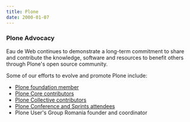 ```yaml
---
title: Plone
date: 2000-01-07
---
```



### Plone Advocacy ###


Eau de Web continues to demonstrate a long-term commitment
to share and contribute the knowledge, software and resources
to benefit others through Plone's open source community.

Some of our efforts to evolve and promote Plone include:

* [Plone foundation member][]
* [Plone Core contributors][]
* [Plone Collective contributors][]
* [Plone Conference and Sprints attendees][ploneconf]
* Plone User's Group Romania founder and coordinator

[plone]: http://plone.org
[Plone foundation member]: http://plone.org/foundation/members
[Plone Core contributors]: https://github.com/plone
[Plone Collective contributors]: https://github.com/collective
[ploneconf]: http://ploneconf.org
